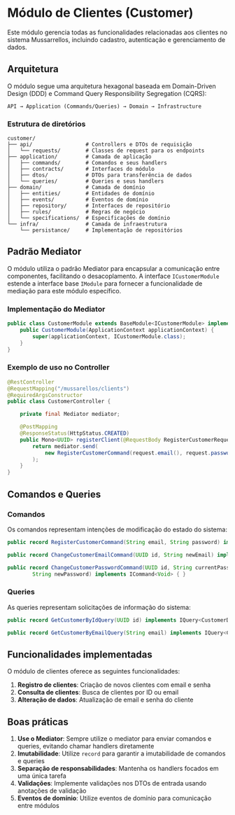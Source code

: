 # Módulo de Clientes (Customer)

Este módulo gerencia todas as funcionalidades relacionadas aos clientes no sistema Mussarrellos, incluindo cadastro, autenticação e gerenciamento de dados.

## Arquitetura

O módulo segue uma arquitetura hexagonal baseada em Domain-Driven Design (DDD) e Command Query Responsibility Segregation (CQRS):

```
API → Application (Commands/Queries) → Domain → Infrastructure
```

### Estrutura de diretórios

```
customer/
├── api/                 # Controllers e DTOs de requisição
│   └── requests/        # Classes de request para os endpoints
├── application/         # Camada de aplicação
│   ├── commands/        # Comandos e seus handlers
│   ├── contracts/       # Interfaces do módulo
│   ├── dtos/            # DTOs para transferência de dados
│   └── queries/         # Queries e seus handlers
├── domain/              # Camada de domínio
│   ├── entities/        # Entidades de domínio
│   ├── events/          # Eventos de domínio
│   ├── repository/      # Interfaces de repositório
│   ├── rules/           # Regras de negócio
│   └── specifications/  # Especificações de domínio
└── infra/               # Camada de infraestrutura
    └── persistance/     # Implementação de repositórios
```

## Padrão Mediator

O módulo utiliza o padrão Mediator para encapsular a comunicação entre componentes, facilitando o desacoplamento. A interface `ICustomerModule` estende a interface base `IModule` para fornecer a funcionalidade de mediação para este módulo específico.

### Implementação do Mediator

```java
public class CustomerModule extends BaseModule<ICustomerModule> implements ICustomerModule {
    public CustomerModule(ApplicationContext applicationContext) {
        super(applicationContext, ICustomerModule.class);
    }
}
```

### Exemplo de uso no Controller

```java
@RestController
@RequestMapping("/mussarellos/clients")
@RequiredArgsConstructor
public class CustomerController {

    private final Mediator mediator;

    @PostMapping
    @ResponseStatus(HttpStatus.CREATED)
    public Mono<UUID> registerClient(@RequestBody RegisterCustomerRequest request) {
        return mediator.send(
            new RegisterCustomerCommand(request.email(), request.password())
        );
    }
}
```

## Comandos e Queries

### Comandos

Os comandos representam intenções de modificação do estado do sistema:

```java
public record RegisterCustomerCommand(String email, String password) implements ICommand<UUID> { }

public record ChangeCustomerEmailCommand(UUID id, String newEmail) implements ICommand<Void> { }

public record ChangeCustomerPasswordCommand(UUID id, String currentPassword, 
        String newPassword) implements ICommand<Void> { }
```

### Queries

As queries representam solicitações de informação do sistema:

```java
public record GetCustomerByIdQuery(UUID id) implements IQuery<CustomerDto> { }

public record GetCustomerByEmailQuery(String email) implements IQuery<CustomerDto> { }
```

## Funcionalidades implementadas

O módulo de clientes oferece as seguintes funcionalidades:

1. **Registro de clientes**: Criação de novos clientes com email e senha
2. **Consulta de clientes**: Busca de clientes por ID ou email
3. **Alteração de dados**: Atualização de email e senha do cliente

## Boas práticas

1. **Use o Mediator**: Sempre utilize o mediator para enviar comandos e queries, evitando chamar handlers diretamente
2. **Imutabilidade**: Utilize `record` para garantir a imutabilidade de comandos e queries
3. **Separação de responsabilidades**: Mantenha os handlers focados em uma única tarefa
4. **Validações**: Implemente validações nos DTOs de entrada usando anotações de validação
5. **Eventos de domínio**: Utilize eventos de domínio para comunicação entre módulos 
